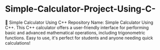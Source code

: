 # Simple-Calculator-Project-Using-C-
📱 Simple Calculator Using C++ Repository Name: Simple Calculator Using C++. This C++ calculator offers a user-friendly interface for performing basic and advanced mathematical operations, including trigonometric functions. Easy to use, it's perfect for students and anyone needing quick calculations!
